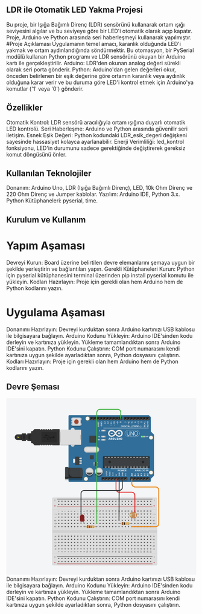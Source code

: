 ## LDR ile Otomatik LED Yakma Projesi
Bu proje, bir Işığa Bağımlı Direnç (LDR) sensörünü kullanarak ortam ışığı seviyesini algılar ve bu seviyeye göre bir LED'i otomatik olarak açıp kapatır. Proje, Arduino ve Python arasında seri haberleşmeyi kullanarak yapılmıştır.
#Proje Açıklaması
Uygulamanın temel amacı, karanlık olduğunda LED'i yakmak ve ortam aydınlandığında söndürmektir. Bu otomasyon, bir PySerial modülü kullanan Python programı ve LDR sensörünü okuyan bir Arduino kartı ile gerçekleştirilir.
Arduino: LDR'den okunan analog değeri sürekli olarak seri porta gönderir.
Python: Arduino'dan gelen değerleri okur, önceden belirlenen bir eşik değerine göre ortamın karanlık veya aydınlık olduğuna karar verir ve bu duruma göre LED'i kontrol etmek için Arduino'ya komutlar ('1' veya '0') gönderir.

## Özellikler
Otomatik Kontrol: LDR sensörü aracılığıyla ortam ışığına duyarlı otomatik LED kontrolü.
Seri Haberleşme: Arduino ve Python arasında güvenilir seri iletişim.
Esnek Eşik Değeri: Python kodundaki LDR_esik_degeri değişkeni sayesinde hassasiyet kolayca ayarlanabilir.
Enerji Verimliliği: led_kontrol fonksiyonu, LED'in durumunu sadece gerektiğinde değiştirerek gereksiz komut döngüsünü önler.

## Kullanılan Teknolojiler
Donanım: Arduino Uno, LDR (Işığa Bağımlı Direnç), LED, 10k Ohm Direnç ve 220 Ohm Direnç ve Jumper kablolar.
Yazılım: Arduino IDE, Python 3.x.
Python Kütüphaneleri: pyserial, time.

## Kurulum ve Kullanım
# Yapım Aşaması
Devreyi Kurun: Board üzerine belirtilen devre elemanlarını şemaya uygun bir şekilde yerleştirin ve bağlantıları yapın.
Gerekli Kütüphaneleri Kurun: Python için pyserial kütüphanesini terminal üzerinden pip install pyserial komutu ile yükleyin.
Kodları Hazırlayın: Proje için gerekli olan hem Arduino hem de Python kodlarını yazın.

# Uygulama Aşaması
Donanımı Hazırlayın: Devreyi kurduktan sonra Arduino kartınızı USB kablosu ile bilgisayara bağlayın.
Arduino Kodunu Yükleyin: Arduino IDE'sinden kodu derleyin ve kartınıza yükleyin. Yükleme tamamlandıktan sonra Arduino IDE'sini kapatın.
Python Kodunu Çalıştırın: COM port numarasını kendi kartınıza uygun şekilde ayarladıktan sonra, Python dosyasını çalıştırın.
Kodları Hazırlayın: Proje için gerekli olan hem Arduino hem de Python kodlarını yazın.

## Devre Şeması
![LDR Devre Şeması](images/ldr_devresemasi.png)
Donanımı Hazırlayın: Devreyi kurduktan sonra Arduino kartınızı USB kablosu ile bilgisayara bağlayın.
Arduino Kodunu Yükleyin: Arduino IDE'sinden kodu derleyin ve kartınıza yükleyin. Yükleme tamamlandıktan sonra Arduino IDE'sini kapatın.
Python Kodunu Çalıştırın: COM port numarasını kendi kartınıza uygun şekilde ayarladıktan sonra, Python dosyasını çalıştırın.
